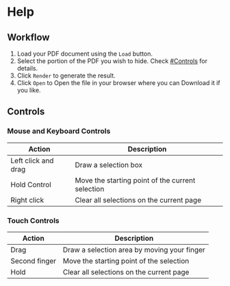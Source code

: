 # Help
## Workflow

1. Load your PDF document using the `Load` button.
2. Select the portion of the PDF you wish to hide. Check [#Controls](#Controls) for details.
3. Click `Render` to generate the result.
4. Click `Open` to Open the file in your browser where you can Download it if you like.

## Controls

### Mouse and Keyboard Controls

| Action                | Description                                      |
|-----------------------|--------------------------------------------------|
| Left click and drag   | Draw a selection box                             |
| Hold Control          | Move the starting point of the current selection |
| Right click           | Clear all selections on the current page         |


### Touch Controls

| Action               | Description                                      |
|----------------------|--------------------------------------------------|
| Drag                 | Draw a selection area by moving your finger      |
| Second finger        | Move the starting point of the selection         |
| Hold                 | Clear all selections on the current page         |